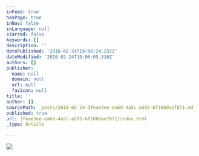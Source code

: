 ```yaml
---
inFeed: true
hasPage: true
inNav: false
inLanguage: null
starred: false
keywords: []
description: ''
datePublished: '2016-02-24T19:06:24.232Z'
dateModified: '2016-02-24T19:06:05.316Z'
authors: []
publisher:
  name: null
  domain: null
  url: null
  favicon: null
title: ''
author: []
sourcePath: _posts/2016-02-24-3feae3ee-ea6d-4a5c-a592-6f108daef871.md
published: true
url: 3feae3ee-ea6d-4a5c-a592-6f108daef871/index.html
_type: Article

---
```

![](https://the-grid-user-content.s3-us-west-2.amazonaws.com/d2ca726b-a4bf-45b6-8aa2-707464e867dd.png)